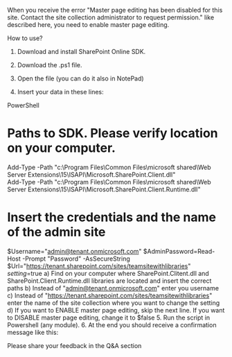 When you receive the error "Master page editing has been disabled for this site. Contact the site collection administrator to request permission." like described here, you need to enable master page editing.

 

How to use?

1. Download and install SharePoint Online SDK.

2. Download the .ps1 file.

3. Open the file (you can do it also in NotePad)

4. Insert your data in these lines:

 

PowerShell
# Paths to SDK. Please verify location on your computer. 
Add-Type -Path "c:\Program Files\Common Files\microsoft shared\Web Server Extensions\15\ISAPI\Microsoft.SharePoint.Client.dll"  
Add-Type -Path "c:\Program Files\Common Files\microsoft shared\Web Server Extensions\15\ISAPI\Microsoft.SharePoint.Client.Runtime.dll"  
 
# Insert the credentials and the name of the admin site 
$Username="admin@tenant.onmicrosoft.com" 
$AdminPassword=Read-Host -Prompt "Password" -AsSecureString 
$Url="https://tenant.sharepoint.com/sites/teamsitewithlibraries" 
$setting=$true
a) Find on your computer where SharePoint.Clitent.dll and SharePoint.Client.Runtime.dll libraries are located and insert the correct paths
b)  Instead of "admin@tenant.onmicrosoft.com" enter you username
c) Instead of "https://tenant.sharepoint.com/sites/teamsitewithlibraries" enter the name of the site collection where you want to change the setting
d) If you want to ENABLE master page editing, skip the next line. If you want to DISABLE master page editing, change it to $false
5. Run the script in Powershell (any module). 
6. At the end you should receive a confirmation message like this:

 



 

 

 

 

 

 

Please share your feedback in the Q&A section
